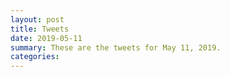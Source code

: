 ```yaml
---
layout: post
title: Tweets
date: 2019-05-11
summary: These are the tweets for May 11, 2019.
categories:
---
```


